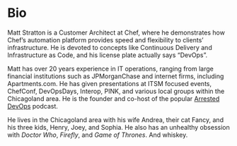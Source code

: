 # Bio

Matt Stratton is a Customer Architect at Chef, where he demonstrates how Chef’s automation platform provides speed and flexibility to clients’ infrastructure. He is devoted to concepts like Continuous Delivery and Infrastructure as Code, and his license plate actually says “DevOps”.  

Matt has over 20 years experience in IT operations, ranging from large financial institutions such as JPMorganChase and internet firms, including Apartments.com. He has given presentations at ITSM focused events, ChefConf, DevOpsDays, Interop, PINK, and various local groups within the Chicagoland area. He is the founder and co-host of the popular [Arrested DevOps](https://www.arresteddevops.com) podcast.
 
He lives in the Chicagoland area with his wife Andrea, their cat Fancy, and his three kids, Henry, Joey, and Sophia. He also has an unhealthy obsession with _Doctor Who_, _Firefly_, and _Game of Thrones_. And whiskey.
